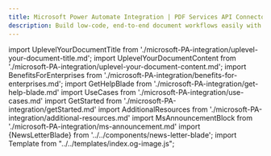 ```yaml
---
title: Microsoft Power Automate Integration | PDF Services API Connector | Adobe Acrobat Sign Connector
description: Build low-code, end-to-end document workflows easily with Adobe Acrobat Services & Adobe Acrobat Sign on Microsoft Power Platform. From PDF creation and conversion to e-signatures, access over twenty PDF actions. Learn more and start a free tier today.
---
```


import UplevelYourDocumentTitle from './microsoft-PA-integration/uplevel-your-document-title.md';
import UplevelYourDocumentContent from './microsoft-PA-integration/uplevel-your-document-content.md';
import BenefitsForEnterprises from './microsoft-PA-integration/benefits-for-enterprises.md';
import GetHelpBlade from './microsoft-PA-integration/get-help-blade.md'
import UseCases from './microsoft-PA-integration/use-cases.md'
import GetStarted from './microsoft-PA-integration/getStarted.md'
import AdditionalResources from './microsoft-PA-integration/additional-resources.md'
import MsAnnouncementBlock from './microsoft-PA-integration/ms-announcement.md'
import {NewsLetterBlade} from '../../components/news-letter-blade';
import Template from "../../templates/index.og-image.js";

<Template metaImage="Marquee_Image_Static_Desktop.png" />

<Hero slots="icon, heading, text, assetsImg, buttons"  customLayout variant="halfwidth" variantsTypePrimary='primary' className="microsoftPAHerobgImage Hero-Banner ms-hero-img"/>

![Adobe X Microsoft](../images/AdobeXMicrosoft_Lockup_Desktop.png)

# Build low-code, end-to-end document automations easily.

Start with the Free Tier and get 500 free Document Transactions per month.

microsoftPAHeroImage

- [Try for free](https://acrobatservices.adobe.com/dc-integration-creation-app-cdn/main.html?api=pdf-services-api&source=pa#&sdid=6S3T74M5&mv=affiliate)

<WrapperComponent slots="content" repeat="1" theme="light" className="Uplevel-Your-DocumentTitle"/>

<MsAnnouncementBlock/>

<WrapperComponent slots="content" repeat="1" theme="lightest" className="Uplevel-Your-DocumentTitle"/>

<UplevelYourDocumentTitle />

<UplevelYourDocumentContent />

<DCSummaryBlock slots="text, buttons" theme="dark"  buttonPositionRight btnVariant="cta" className="How-to-get-started key-features-code-block ms-pa-page hero-below-compo ms-pa-page-mob ms-pa-summary-blade" />

Start with the Free Tier and get 500 free Document Transactions per month.

- [Try for free](https://acrobatservices.adobe.com/dc-integration-creation-app-cdn/main.html?api=pdf-services-api&source=pa#&sdid=6S3T74M5&mv=affiliate)

<WrapperComponent slots="content" theme="lightest" className="Benefits-For-Enterprises"/>

<BenefitsForEnterprises/>

<WrapperComponent slots="content" theme="lightest" className="Use-Cases"/>

<UseCases/>

<TextBlock slots="buttons" isCentered theme="lightest" variantsTypePrimary='secondary' variantStyleFill = "outline"  className='padding-5 Use-cases-for-Adobe-Document-Services'/>

- [View all use cases](/use-cases/agreements-and-contracts/sales-proposals-and-contracts/)

<WrapperComponent slots="content" theme="light" className="Get-Started"/>

<GetStarted/>

<WrapperComponent slots="content" theme="lightest" className="Get-Started"/>

<AdditionalResources/>

<NewsLetterBlade className="news-letter"/>

<WrapperComponent slots="content" theme="lightest" className="div-flex overflow-hidden"/>

<GetHelpBlade/>
